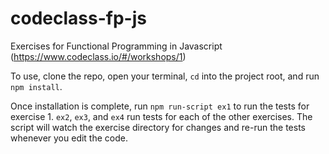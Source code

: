 # codeclass-fp-js
Exercises for Functional Programming in Javascript (https://www.codeclass.io/#/workshops/1)

To use, clone the repo, open your terminal, `cd` into the project root, and run `npm install`.

Once installation is complete, run `npm run-script ex1` to run the tests for exercise 1. `ex2`, `ex3`, and `ex4` run tests for each of the other exercises. The script will watch the exercise directory for changes and re-run the tests whenever you edit the code.
